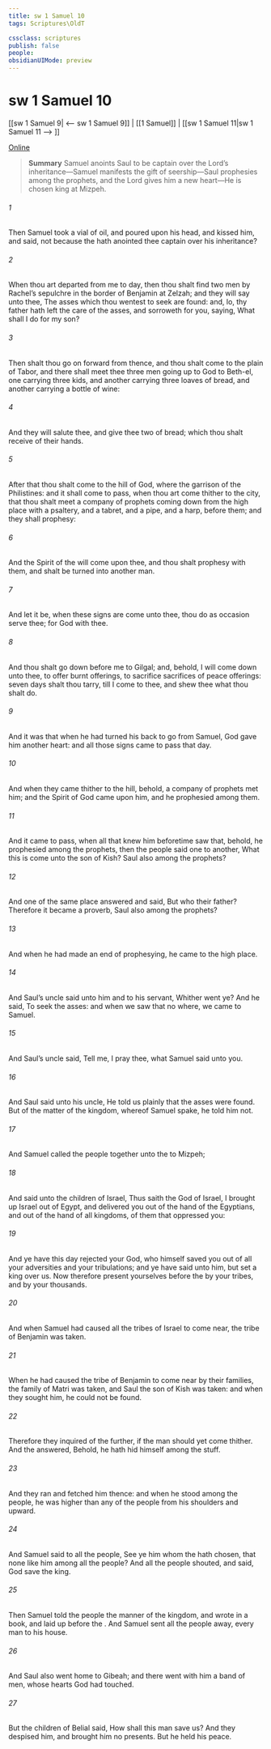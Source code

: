 ```yaml
---
title: sw 1 Samuel 10
tags: Scriptures\OldT

cssclass: scriptures
publish: false
people:
obsidianUIMode: preview
---
```


# sw 1 Samuel 10
[[sw 1 Samuel 9| <-- sw 1 Samuel 9]] | [[1 Samuel]] | [[sw 1 Samuel 11|sw 1 Samuel 11 --> ]]

[Online](https://churchofjesuschrist.org/study/scriptures/ot/1-sam/10?lang=eng)

> __Summary__
Samuel anoints Saul to be captain over the Lord’s inheritance—Samuel manifests the gift of seership—Saul prophesies among the prophets, and the Lord gives him a new heart—He is chosen king at Mizpeh.

###### 1 
Then Samuel took a vial of oil, and poured  upon his head, and kissed him, and said,  not because the  hath anointed thee  captain over his inheritance?

###### 2 
When thou art departed from me to day, then thou shalt find two men by Rachel’s sepulchre in the border of Benjamin at Zelzah; and they will say unto thee, The asses which thou wentest to seek are found: and, lo, thy father hath left the care of the asses, and sorroweth for you, saying, What shall I do for my son?

###### 3 
Then shalt thou go on forward from thence, and thou shalt come to the plain of Tabor, and there shall meet thee three men going up to God to Beth-el, one carrying three kids, and another carrying three loaves of bread, and another carrying a bottle of wine:

###### 4 
And they will salute thee, and give thee two  of bread; which thou shalt receive of their hands.

###### 5 
After that thou shalt come to the hill of God, where  the garrison of the Philistines: and it shall come to pass, when thou art come thither to the city, that thou shalt meet a company of prophets coming down from the high place with a psaltery, and a tabret, and a pipe, and a harp, before them; and they shall prophesy:

###### 6 
And the Spirit of the  will come upon thee, and thou shalt prophesy with them, and shalt be turned into another man.

###### 7 
And let it be, when these signs are come unto thee,  thou do as occasion serve thee; for God  with thee.

###### 8 
And thou shalt go down before me to Gilgal; and, behold, I will come down unto thee, to offer burnt offerings,  to sacrifice sacrifices of peace offerings: seven days shalt thou tarry, till I come to thee, and shew thee what thou shalt do.

###### 9 
And it was  that when he had turned his back to go from Samuel, God gave him another heart: and all those signs came to pass that day.

###### 10 
And when they came thither to the hill, behold, a company of prophets met him; and the Spirit of God came upon him, and he prophesied among them.

###### 11 
And it came to pass, when all that knew him beforetime saw that, behold, he prophesied among the prophets, then the people said one to another, What  this  is come unto the son of Kish?  Saul also among the prophets?

###### 12 
And one of the same place answered and said, But who  their father? Therefore it became a proverb,  Saul also among the prophets?

###### 13 
And when he had made an end of prophesying, he came to the high place.

###### 14 
And Saul’s uncle said unto him and to his servant, Whither went ye? And he said, To seek the asses: and when we saw that  no where, we came to Samuel.

###### 15 
And Saul’s uncle said, Tell me, I pray thee, what Samuel said unto you.

###### 16 
And Saul said unto his uncle, He told us plainly that the asses were found. But of the matter of the kingdom, whereof Samuel spake, he told him not.

###### 17 
And Samuel called the people together unto the  to Mizpeh;

###### 18 
And said unto the children of Israel, Thus saith the  God of Israel, I brought up Israel out of Egypt, and delivered you out of the hand of the Egyptians, and out of the hand of all kingdoms,  of them that oppressed you:

###### 19 
And ye have this day rejected your God, who himself saved you out of all your adversities and your tribulations; and ye have said unto him,  but set a king over us. Now therefore present yourselves before the  by your tribes, and by your thousands.

###### 20 
And when Samuel had caused all the tribes of Israel to come near, the tribe of Benjamin was taken.

###### 21 
When he had caused the tribe of Benjamin to come near by their families, the family of Matri was taken, and Saul the son of Kish was taken: and when they sought him, he could not be found.

###### 22 
Therefore they inquired of the  further, if the man should yet come thither. And the  answered, Behold, he hath hid himself among the stuff.

###### 23 
And they ran and fetched him thence: and when he stood among the people, he was higher than any of the people from his shoulders and upward.

###### 24 
And Samuel said to all the people, See ye him whom the  hath chosen, that  none like him among all the people? And all the people shouted, and said, God save the king.

###### 25 
Then Samuel told the people the manner of the kingdom, and wrote  in a book, and laid  up before the . And Samuel sent all the people away, every man to his house.

###### 26 
And Saul also went home to Gibeah; and there went with him a band of men, whose hearts God had touched.

###### 27 
But the children of Belial said, How shall this man save us? And they despised him, and brought him no presents. But he held his peace.


